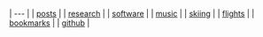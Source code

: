 | --- |
| [posts](/posts) |
| [research](./research) |
| [software](./software) |
| [music](./music) |
| [skiing](./skiing) |
| [flights](./flights) |
| [bookmarks](/bookmarks) |
| [github](https://github.com/ryumingi) |
